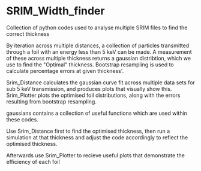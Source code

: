# SRIM_Width_finder
Collection of python codes used to analyse multiple SRIM files to find the correct thickness

By iteration across multiple distances, a collection of particles transmitted through a foil with an energy less than 5 keV can be made.
A measurement of these across multiple thickness returns a gaussian distribtion, which we use to find the "Optimal" thickness. 
Bootstrap resampling is used to calculate percentage errors at given thickness'.

Srim_Distance calculates the gaussian curve fit across multiple data sets for sub 5 keV transmission, and produces plots that visually show this.
Srim_Plotter plots the optimised foil distributions, along with the errors resulting from bootstrap resampling.

gaussians contains a collection of useful functions which are used within these codes.

Use Srim_Distance first to find the optimised thickness, then run a simulation at that thickness and adjust the code accordingly to reflect the optimised thickness.

Afterwards use Srim_Plotter to recieve useful plots that demonstrate the efficiency of each foil


